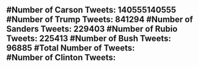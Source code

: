 #Number of Carson Tweets: 140555140555
#Number of Trump Tweets: 841294
#Number of Sanders Tweets: 229403
#Number of Rubio Tweets: 225413
#Number of Bush Tweets: 96885
#Total Number of Tweets:  
#Number of Clinton Tweets: 
---
